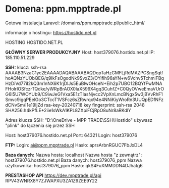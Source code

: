 # Domena: ppm.mpptrade.pl
Gotowa instalacja Laravel: /domains/ppm.mpptrade.pl/public_html/

informacje o hostingu: https://hostido.net.pl

HOSTING HOSTIDO.NET.PL

**GŁÓWNY SERWER PRODUKCYJNY**
Host: host379076.hostido.net.pl
IP: 185.110.51.229

**SSH:**
klucz: ssh-rsa AAAAB3NzaC1yc2EAAAADAQABAAABAQDopTaHzGMFLjRdMAZPCSngSqtfhoAQNzYUObQEG/q9IkFsOgodNk9SvxZ3/OYifih96aYN+w6Vchv5TchmiFBqHzDiVd77iI2kQ3m1nNX6K1rjDIJs5EuBlwOHceN+Eih2p7UBO12BQYfFwMNAFHolrIOSfczrTQdke/yWRpBrAOX0IaX599X4gq3CuhfZ+C0QyOVweEmaVUrOG6I5U7WOYUb9/C9iwJeG1Vxa5E1zTIasNjvcc2VpXnLmcBNgx5w3jBVvRhF1Smvc9igqPEelGo3CTccT1VSFcz6sZRwrqx94e4NNiKiyWroRn3UUQpEDfNFzdCNvSm/I1e19IjZd rsa-key-20240718
key fingerprint: ssh-rsa 2048 SHA256:h4kPfLE+2iie1sWkA1KPL8ZXpiFCjRpO8uNr8aRKdlY

Adres klucza SSH: "D:\OneDrive - MPP TRADE\SSH\Hostido"
używasz "plink" do łączenia się przez SSH

Host: host379076.hostido.net.pl
Port: 64321
Login: host379076

**FTP:**
Login:	ai@ppm.mpptrade.pl
Hasło:	aprsArbnRGUC7FbJxDL4

**Baza danych:**
Nazwa hosta: localhost
Nazwa hosta "z zewnątrz": host379076.hostido.net.pl
Baza danych: host379076_ppm
Nazwa użytkownika: host379076_ppm
Hasło: qkS4FuXMMDDN4DJhatg6

**PRESTASHOP API**
https://dev.mpptrade.pl/api
RPV43WNRX8Y7ZJWAPXU3ZA1Z9ZEE9Y22